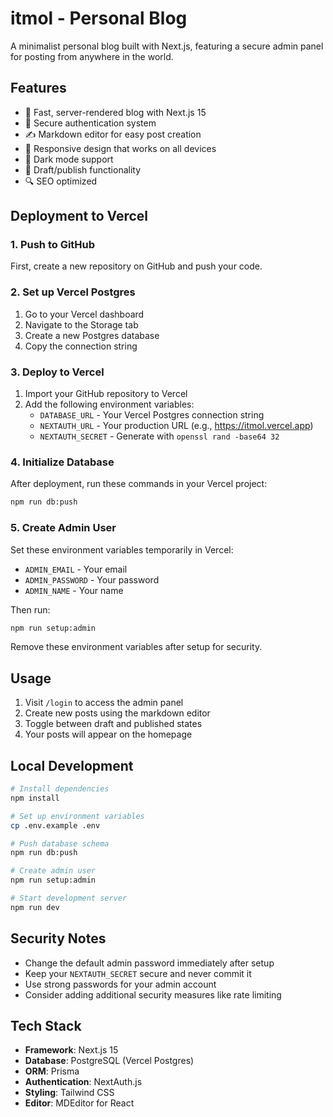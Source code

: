 # itmol - Personal Blog

A minimalist personal blog built with Next.js, featuring a secure admin panel for posting from anywhere in the world.

## Features

- 🚀 Fast, server-rendered blog with Next.js 15
- 🔐 Secure authentication system
- ✍️ Markdown editor for easy post creation
- 📱 Responsive design that works on all devices
- 🌙 Dark mode support
- 📝 Draft/publish functionality
- 🔍 SEO optimized

## Deployment to Vercel

### 1. Push to GitHub

First, create a new repository on GitHub and push your code.

### 2. Set up Vercel Postgres

1. Go to your Vercel dashboard
2. Navigate to the Storage tab
3. Create a new Postgres database
4. Copy the connection string

### 3. Deploy to Vercel

1. Import your GitHub repository to Vercel
2. Add the following environment variables:
   - `DATABASE_URL` - Your Vercel Postgres connection string
   - `NEXTAUTH_URL` - Your production URL (e.g., https://itmol.vercel.app)
   - `NEXTAUTH_SECRET` - Generate with `openssl rand -base64 32`

### 4. Initialize Database

After deployment, run these commands in your Vercel project:

```bash
npm run db:push
```

### 5. Create Admin User

Set these environment variables temporarily in Vercel:
- `ADMIN_EMAIL` - Your email
- `ADMIN_PASSWORD` - Your password
- `ADMIN_NAME` - Your name

Then run:
```bash
npm run setup:admin
```

Remove these environment variables after setup for security.

## Usage

1. Visit `/login` to access the admin panel
2. Create new posts using the markdown editor
3. Toggle between draft and published states
4. Your posts will appear on the homepage

## Local Development

```bash
# Install dependencies
npm install

# Set up environment variables
cp .env.example .env

# Push database schema
npm run db:push

# Create admin user
npm run setup:admin

# Start development server
npm run dev
```

## Security Notes

- Change the default admin password immediately after setup
- Keep your `NEXTAUTH_SECRET` secure and never commit it
- Use strong passwords for your admin account
- Consider adding additional security measures like rate limiting

## Tech Stack

- **Framework**: Next.js 15
- **Database**: PostgreSQL (Vercel Postgres)
- **ORM**: Prisma
- **Authentication**: NextAuth.js
- **Styling**: Tailwind CSS
- **Editor**: MDEditor for React